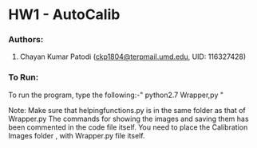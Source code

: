 # HW1 - AutoCalib

### Authors: 
1. Chayan Kumar Patodi ([ckp1804@terpmail.umd.edu](mailto:ckp1804@terpmail.umd.edu), UID: 116327428)


### To Run:
To run the program, type the following:-"  python2.7 Wrapper,py  "

Note: Make sure that helpingfunctions.py is in the same folder as that of Wrapper.py
The commands for showing the images and saving them has been commented in the code file itself.
You need to place the Calibration Images folder , with Wrapper.py file itself.



